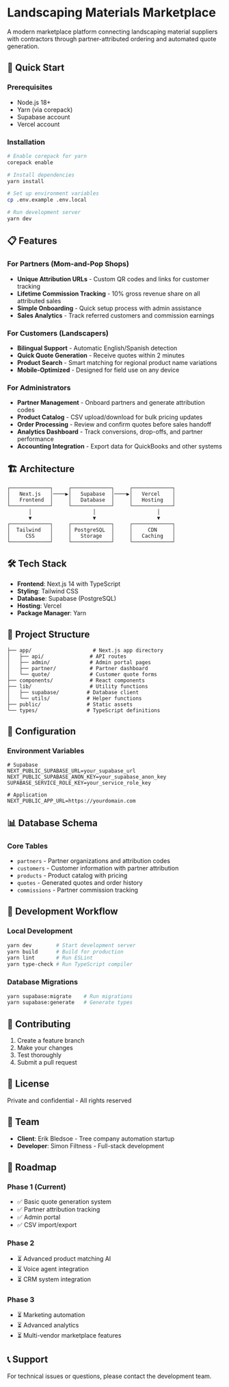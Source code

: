 # Landscaping Materials Marketplace

A modern marketplace platform connecting landscaping material suppliers with contractors through partner-attributed ordering and automated quote generation.

## 🚀 Quick Start

### Prerequisites
- Node.js 18+
- Yarn (via corepack)
- Supabase account
- Vercel account

### Installation

```bash
# Enable corepack for yarn
corepack enable

# Install dependencies
yarn install

# Set up environment variables
cp .env.example .env.local

# Run development server
yarn dev
```

## 📋 Features

### For Partners (Mom-and-Pop Shops)
- **Unique Attribution URLs** - Custom QR codes and links for customer tracking
- **Lifetime Commission Tracking** - 10% gross revenue share on all attributed sales
- **Simple Onboarding** - Quick setup process with admin assistance
- **Sales Analytics** - Track referred customers and commission earnings

### For Customers (Landscapers)
- **Bilingual Support** - Automatic English/Spanish detection
- **Quick Quote Generation** - Receive quotes within 2 minutes
- **Product Search** - Smart matching for regional product name variations
- **Mobile-Optimized** - Designed for field use on any device

### For Administrators
- **Partner Management** - Onboard partners and generate attribution codes
- **Product Catalog** - CSV upload/download for bulk pricing updates
- **Order Processing** - Review and confirm quotes before sales handoff
- **Analytics Dashboard** - Track conversions, drop-offs, and partner performance
- **Accounting Integration** - Export data for QuickBooks and other systems

## 🏗️ Architecture

```
┌─────────────┐     ┌─────────────┐     ┌─────────────┐
│   Next.js   │────▶│   Supabase  │────▶│   Vercel    │
│   Frontend  │     │   Database  │     │   Hosting   │
└─────────────┘     └─────────────┘     └─────────────┘
       │                    │                    │
       ▼                    ▼                    ▼
┌─────────────┐     ┌─────────────┐     ┌─────────────┐
│  Tailwind   │     │ PostgreSQL  │     │     CDN     │
│     CSS     │     │   Storage   │     │   Caching   │
└─────────────┘     └─────────────┘     └─────────────┘
```

## 🛠️ Tech Stack

- **Frontend**: Next.js 14 with TypeScript
- **Styling**: Tailwind CSS
- **Database**: Supabase (PostgreSQL)
- **Hosting**: Vercel
- **Package Manager**: Yarn

## 📁 Project Structure

```
├── app/                    # Next.js app directory
│   ├── api/               # API routes
│   ├── admin/             # Admin portal pages
│   ├── partner/           # Partner dashboard
│   └── quote/             # Customer quote forms
├── components/            # React components
├── lib/                   # Utility functions
│   ├── supabase/         # Database client
│   └── utils/            # Helper functions
├── public/               # Static assets
└── types/                # TypeScript definitions
```

## 🔧 Configuration

### Environment Variables

```env
# Supabase
NEXT_PUBLIC_SUPABASE_URL=your_supabase_url
NEXT_PUBLIC_SUPABASE_ANON_KEY=your_supabase_anon_key
SUPABASE_SERVICE_ROLE_KEY=your_service_role_key

# Application
NEXT_PUBLIC_APP_URL=https://yourdomain.com
```

## 📊 Database Schema

### Core Tables
- `partners` - Partner organizations and attribution codes
- `customers` - Customer information with partner attribution
- `products` - Product catalog with pricing
- `quotes` - Generated quotes and order history
- `commissions` - Partner commission tracking

## 🚦 Development Workflow

### Local Development
```bash
yarn dev        # Start development server
yarn build      # Build for production
yarn lint       # Run ESLint
yarn type-check # Run TypeScript compiler
```

### Database Migrations
```bash
yarn supabase:migrate    # Run migrations
yarn supabase:generate   # Generate types
```

## 🤝 Contributing

1. Create a feature branch
2. Make your changes
3. Test thoroughly
4. Submit a pull request

## 📝 License

Private and confidential - All rights reserved

## 👥 Team

- **Client**: Erik Bledsoe - Tree company automation startup
- **Developer**: Simon Filtness - Full-stack development

## 🎯 Roadmap

### Phase 1 (Current)
- ✅ Basic quote generation system
- ✅ Partner attribution tracking
- ✅ Admin portal
- ✅ CSV import/export

### Phase 2
- ⏳ Advanced product matching AI
- ⏳ Voice agent integration
- ⏳ CRM system integration

### Phase 3
- ⏳ Marketing automation
- ⏳ Advanced analytics
- ⏳ Multi-vendor marketplace features

## 📞 Support

For technical issues or questions, please contact the development team.
